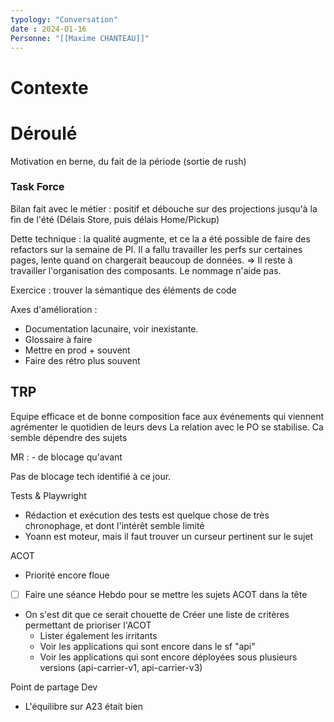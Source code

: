 ```yaml
---
typology: "Conversation"
date : 2024-01-16
Personne: "[[Maxime CHANTEAU]]"
---
```

# Contexte

# Déroulé

Motivation en berne, du fait de la période (sortie de rush)

### Task Force

Bilan fait avec le métier : positif et débouche sur des projections jusqu'à la fin de l'été (Délais Store, puis délais Home/Pickup)

Dette technique : la qualité augmente, et ce la a été possible de faire des refactors sur la semaine de PI.
Il a fallu travailler les perfs sur certaines pages, lente quand on chargerait beaucoup de données.
=> Il reste à travailler l'organisation des composants. Le nommage n'aide pas.

Exercice : trouver la sémantique des éléments de code

Axes d'amélioration : 
- Documentation lacunaire, voir inexistante.
- Glossaire à faire
- Mettre en prod + souvent
- Faire des rétro plus souvent

## TRP

Equipe efficace et de bonne composition face aux événements qui viennent agrémenter le quotidien de leurs devs
La relation avec le PO se stabilise. Ca semble dépendre des sujets

MR : - de blocage qu'avant

Pas de blocage tech identifié à ce jour.

Tests & Playwright
- Rédaction et exécution des tests est quelque chose de très chronophage, et dont l'intérêt semble limité
- Yoann est moteur, mais il faut trouver un curseur pertinent sur le sujet

ACOT
- Priorité encore floue
- [ ] Faire une séance Hebdo pour se mettre les sujets ACOT dans la tête
- On s'est dit que ce serait chouette de Créer une liste de critères permettant de prioriser l'ACOT
	- Lister également les irritants
	- Voir les applications qui sont encore dans le sf "api"
	- Voir les applications qui sont encore déployées sous plusieurs versions (api-carrier-v1, api-carrier-v3)

Point de partage Dev
- L'équilibre sur A23 était bien
